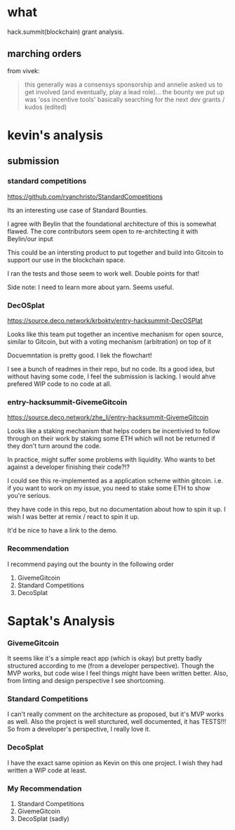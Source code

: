 # what

hack.summit(blockchain) grant analysis. 

## marching orders

from vivek:

> this generally was a consensys sponsorship and annelie asked us to get involved (and eventually, play a lead role)... the bounty we put up was 'oss incentive tools' basically searching for the next dev grants / kudos (edited)

# kevin's analysis

## submission

### standard competitions

https://github.com/ryanchristo/StandardCompetitions

Its an interesting use case of Standard Bounties.

I agree with Beylin that the foundational architecture of this is somewhat flawed.  The core contributors seem open to re-architecting it with Beylin/our input

This could be an intersting product to put together and build into Gitcoin to support our use in the blockchain space.  

I ran the tests and those seem to work well. Double points for that!

Side note: I need to learn more about yarn.  Seems useful.

### DecOSplat

https://source.deco.network/krboktv/entry-hacksummit-DecOSPlat

Looks like this team put together an incentive mechanism for open source, similar to Gitcoin, but with a voting mechanism (arbitration) on top of it

Docuemntation is pretty good.  I liek the flowchart!

I see a bunch of readmes in their repo, but no code.  Its a good idea, but without having some code, I feel the submission is lacking.  I would ahve prefered WIP code to no code at all.

### entry-hacksummit-GivemeGitcoin

https://source.deco.network/zhe_li/entry-hacksummit-GivemeGitcoin

Looks like a staking mechanism that helps coders be incentivied to follow through on their work by staking some ETH which will not be returned if they don't turn around the code.

In practice, might suffer some problems with liquidity.  Who wants to bet against a developer finishing their code?!?

I could see this re-implemented as a application scheme within gitcoin. i.e. if you want to work on my issue, you need to stake some ETH to show you're serious.

they have code in this repo, but no documentation about how to spin it up.  I wish I was better at remix / react to spin it up.

It'd be nice to have a link to the demo.


### Recommendation

I recommend paying out the bounty in the following order

1. GivemeGitcoin
2. Standard Competitions
3. DecoSplat

# Saptak's Analysis

### GivemeGitcoin
It seems like it's a simple react app (which is okay) but pretty badly structured according to me (from a developer perspective). Though the MVP works, but code wise I feel things might have been written better. Also, from linting and design perspective I see shortcoming.

### Standard Competitions
I can't really comment on the architecture as proposed, but it's MVP works as well. Also the project is well sturctured, well documented, it has TESTS!!! So from a developer's perspective, I really love it.

### DecoSplat
I have the exact same opinion as Kevin on this one project. I wish they had written a WIP code at least.

### My Recommendation

1. Standard Competitions
2. GivemeGitcoin
3. DecoSplat (sadly)



